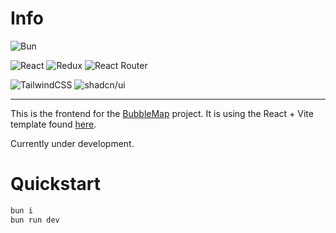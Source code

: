 # Info

![Bun](https://img.shields.io/badge/Bun-%23000000.svg?style=for-the-badge&logo=bun&logoColor=white)

![React](https://img.shields.io/badge/react-%2320232a.svg?style=for-the-badge&logo=react&logoColor=%2361DAFB)
![Redux](https://img.shields.io/badge/redux-%23593d88.svg?style=for-the-badge&logo=redux&logoColor=white)
![React Router](https://img.shields.io/badge/React_Router-CA4245?style=for-the-badge&logo=react-router&logoColor=white)

![TailwindCSS](https://img.shields.io/badge/tailwindcss-%2338B2AC.svg?style=for-the-badge&logo=tailwind-css&logoColor=white)
![shadcn/ui](https://img.shields.io/badge/shadcn/ui%20%20-8A2BE2?link=https://ui.shadcn.com/)

---

This is the frontend for the [BubbleMap](https://github.com/SebilleK/BubbleMap) project.
It is using the React + Vite template found [here](https://github.com/SebilleK/bun-shadcnreact).

Currently under development.

# Quickstart

```bash
bun i
bun run dev
```
